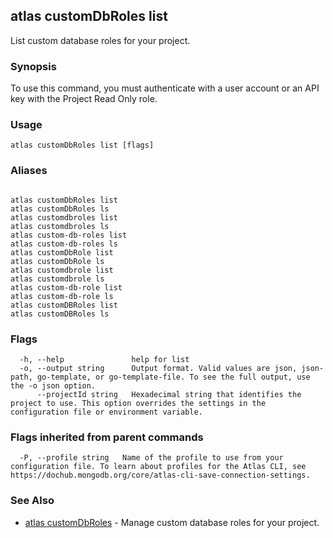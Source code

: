 ## atlas customDbRoles list

List custom database roles for your project.


### Synopsis

To use this command, you must authenticate with a user account or an API key with the Project Read Only role.


### Usage
```
atlas customDbRoles list [flags]
```

### Aliases
```

atlas customDbRoles list
atlas customDbRoles ls
atlas customdbroles list
atlas customdbroles ls
atlas custom-db-roles list
atlas custom-db-roles ls
atlas customDbRole list
atlas customDbRole ls
atlas customdbrole list
atlas customdbrole ls
atlas custom-db-role list
atlas custom-db-role ls
atlas customDBRoles list
atlas customDBRoles ls
```



### Flags

```
  -h, --help               help for list
  -o, --output string      Output format. Valid values are json, json-path, go-template, or go-template-file. To see the full output, use the -o json option.
      --projectId string   Hexadecimal string that identifies the project to use. This option overrides the settings in the configuration file or environment variable.

```


### Flags inherited from parent commands

```
  -P, --profile string   Name of the profile to use from your configuration file. To learn about profiles for the Atlas CLI, see https://dochub.mongodb.org/core/atlas-cli-save-connection-settings.

```

### See Also


* [atlas customDbRoles](atlas_customDbRoles.md)	- Manage custom database roles for your project.



